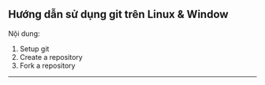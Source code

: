 ## Hướng dẫn sử dụng git trên Linux & Window

Nội dung:
1. Setup git
2. Create a repository
3. Fork a repository

___
